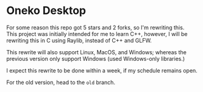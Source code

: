 # Oneko Desktop

For some reason this repo got 5 stars and 2 forks, so I'm rewriting this. \
This project was initially intended for me to learn C++, however, I will be rewriting this in C using Raylib, instead of C++ and GLFW.

This rewrite will also support Linux, MacOS, and Windows; whereas the previous version only support Windows (used Windows-only libraries.)

I expect this rewrite to be done within a week, if my schedule remains open.

For the old version, head to the `old` branch.
